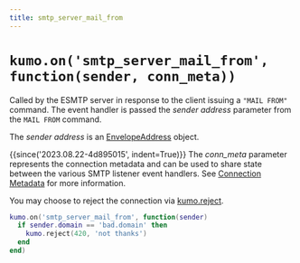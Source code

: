 ```yaml
---
title: smtp_server_mail_from
---
```


# `kumo.on('smtp_server_mail_from', function(sender, conn_meta))`

Called by the ESMTP server in response to the client issuing a `"MAIL FROM"`
command.  The event handler is passed the *sender address* parameter from
the `MAIL FROM` command.

The *sender address* is an [EnvelopeAddress](../address/index.md) object.

{{since('2023.08.22-4d895015', indent=True)}}
    The *conn_meta* parameter represents the connection metadata and
    can be used to share state between the various SMTP listener
    event handlers. See [Connection Metadata](../connectionmeta.md)
    for more information.

You may choose to reject the connection via [kumo.reject](../kumo/reject.md).

```lua
kumo.on('smtp_server_mail_from', function(sender)
  if sender.domain == 'bad.domain' then
    kumo.reject(420, 'not thanks')
  end
end)
```

